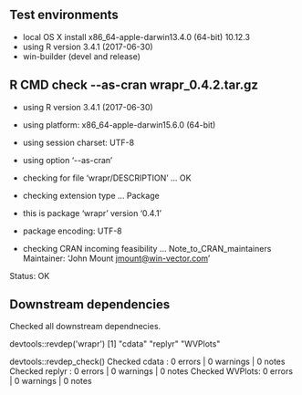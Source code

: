 

## Test environments

 * local OS X install x86_64-apple-darwin13.4.0 (64-bit) 10.12.3
 * using R version 3.4.1 (2017-06-30)
 * win-builder (devel and release) 

## R CMD check --as-cran wrapr_0.4.2.tar.gz

* using R version 3.4.1 (2017-06-30)
* using platform: x86_64-apple-darwin15.6.0 (64-bit)
* using session charset: UTF-8
* using option ‘--as-cran’
* checking for file ‘wrapr/DESCRIPTION’ ... OK
* checking extension type ... Package
* this is package ‘wrapr’ version ‘0.4.1’
* package encoding: UTF-8


* checking CRAN incoming feasibility ... Note_to_CRAN_maintainers
Maintainer: ‘John Mount <jmount@win-vector.com>’

Status: OK

## Downstream dependencies

Checked all downstream dependnecies.

  devtools::revdep('wrapr')
  [1] "cdata"   "replyr"  "WVPlots"
  
  devtools::revdep_check()
  Checked cdata  : 0 errors | 0 warnings | 0 notes
  Checked replyr : 0 errors | 0 warnings | 0 notes
  Checked WVPlots: 0 errors | 0 warnings | 0 notes
